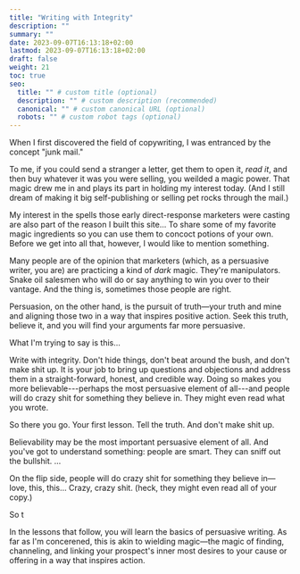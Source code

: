 ```yaml
---
title: "Writing with Integrity"
description: ""
summary: ""
date: 2023-09-07T16:13:18+02:00
lastmod: 2023-09-07T16:13:18+02:00
draft: false
weight: 21
toc: true
seo:
  title: "" # custom title (optional)
  description: "" # custom description (recommended)
  canonical: "" # custom canonical URL (optional)
  robots: "" # custom robot tags (optional)
---
```

When I first discovered the field of copywriting, I was entranced by the concept "junk mail."

To me, if you could send a stranger a letter, get them to open it, *read it*, and then buy whatever it was you were selling, you weilded a magic power. That magic drew me in and plays its part in holding my interest today. (And I still dream of making it big self-publishing or selling pet rocks through the mail.)

My interest in the spells those early direct-response marketers were casting are also part of the reason I built this site... To share some of my favorite magic ingredients so you can use them to concoct potions of your own. Before we get into all that, however, I would like to mention something.

Many people are of the opinion that marketers (which, as a persuasive writer, you are) are practicing a kind of *dark* magic. They're manipulators. Snake oil salesmen who will do or say anything to win you over to their vantage. And the thing is, sometimes those people are right.

Persuasion, on the other hand, is the pursuit of truth&mdash;your truth and mine and aligning those two in a way that inspires positive action. Seek this truth, believe it, and you will find your arguments far more persuasive.

What I'm trying to say is this...

Write with integrity. Don't hide things, don't beat around the bush, and don't make shit up. It is your job to bring up questions and objections and address them in a straight-forward, honest, and credible way. Doing so makes you more believable---perhaps the most persuasive element of all---and people will do crazy shit for something they believe in. They might even read what you wrote.

So there you go. Your first lesson. Tell the truth. And don't make shit up.







Believability may be the most important persuasive element of all. And you've got to understand something: people are smart. They can sniff out the bullshit. ...

 On the flip side, people will do crazy shit for something they believe in&mdash;love, this, this… Crazy, crazy shit. (heck, they might even read all of your copy.)



So t


In the lessons that follow, you will learn the basics of persuasive writing. As far as I'm concerened, this is akin to wielding magic&mdash;the magic of finding, channeling, and linking your prospect's inner most desires to your cause or offering in a way that inspires action.

